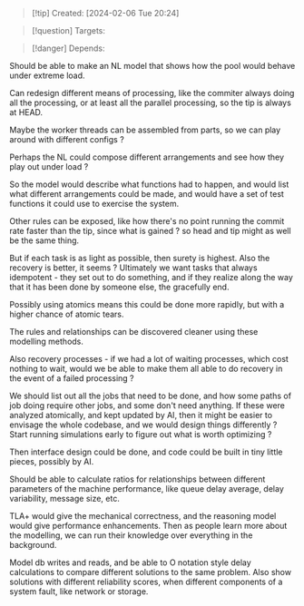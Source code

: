 
>[!tip] Created: [2024-02-06 Tue 20:24]

>[!question] Targets: 

>[!danger] Depends: 

Should be able to make an NL model that shows how the pool would behave under extreme load.

Can redesign different means of processing, like the commiter always doing all the processing, or at least all the parallel processing, so the tip is always at HEAD.

Maybe the worker threads can be assembled from parts, so we can play around with different configs ?

Perhaps the NL could compose different arrangements and see how they play out under load ?

So the model would describe what functions had to happen, and would list what different arrangements could be made, and would have a set of test functions it could use to exercise the system.

Other rules can be exposed, like how there's no point running the commit rate faster than the tip, since what is gained ?  so head and tip might as well be the same thing.

But if each task is as light as possible, then surety is highest.  Also the recovery is better, it seems ?
Ultimately we want tasks that always idempotent - they set out to do something, and if they realize along the way that it has been done by someone else, the gracefully end.

Possibly using atomics means this could be done more rapidly, but with a higher chance of atomic tears.

The rules and relationships can be discovered cleaner using these modelling methods.

Also recovery processes - if we had a lot of waiting processes, which cost nothing to wait, would we be able to make them all able to do recovery in the event of a failed processing ?


We should list out all the jobs that need to be done, and how some paths of job doing require other jobs, and some don't need anything.
If these were analyzed atomically, and kept updated by AI, then it might be easier to envisage the whole codebase, and we would design things differently ?  Start running simulations early to figure out what is worth optimizing ?

Then interface design could be done, and code could be built in tiny little pieces, possibly by AI.

Should be able to calculate ratios for relationships between different parameters of the machine performance, like queue delay average, delay variability, message size, etc.

TLA+ would give the mechanical correctness, and the reasoning model would give performance enhancements.  Then as people learn more about the modelling, we can run their knowledge over everything in the background.

Model db writes and reads, and be able to O notation style delay calculations to compare different solutions to the same problem.  Also show solutions with different reliability scores, when different components of a system fault, like network or storage.